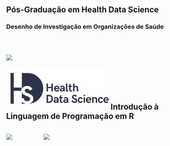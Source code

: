 ## Pós-Graduação em Health Data Science 
### Desenho de Investigação em Organizações de Saúde

 <br />
 <br />


<img src="https://github.com/CarinaSilva/Introducao-Linguagem-de-Programacao-em-R/blob/main/Logos.png" width=300 align=left> <br />
 <br />
<img src="https://github.com/CarinaSilva/Data-Science_IntroR/blob/main/logo_PG.png" width=280 align=left> <br />

 <br />
 <br />

 
## Introdução à Linguagem de Programação em R
 <br />
<img src="https://github.com/CarinaSilva/Introducao-Linguagem-de-Programacao-em-R/blob/main/logo_R.png" width=100 align=left> 
<img src="https://github.com/CarinaSilva/Introducao-Linguagem-de-Programacao-em-R/blob/main/logo_RSudio.png" width=150 align=rigth> <br />


<br />
<br />


   

  
  


